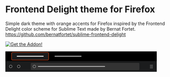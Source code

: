# Frontend Delight theme for Firefox

Simple dark theme with orange accents for Firefox inspired by the Frontend Delight color scheme for Sublime Text made by Bernat Fortet. <https://github.com/bernatfortet/sublime-frontend-delight>

[![Get the Addon!](https://ffp4g1ylyit3jdyti1hqcvtb-wpengine.netdna-ssl.com/addons/files/2015/11/get-the-addon.png)](https://addons.mozilla.org/en-US/firefox/addon/frontend-delight/)

![Screenshot](screenshot.png)
